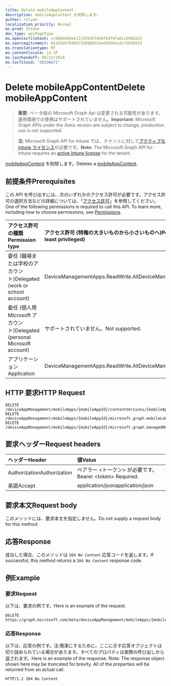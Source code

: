 ```yaml
---
title: Delete mobileAppContent
description: mobileAppContent を削除します。
author: rolyon
localization_priority: Normal
ms.prod: Intune
doc_type: apiPageType
ms.openlocfilehash: cc9b6deb5eb1313554574b97b479fa61c69862d3
ms.sourcegitcommit: b5425ebf648572569b032ded5b56e1dcf3830515
ms.translationtype: MT
ms.contentlocale: ja-JP
ms.lasthandoff: 08/13/2019
ms.locfileid: "36336671"
---
```

# <a name="delete-mobileappcontent"></a><span data-ttu-id="85fe8-103">Delete mobileAppContent</span><span class="sxs-lookup"><span data-stu-id="85fe8-103">Delete mobileAppContent</span></span>

> <span data-ttu-id="85fe8-104">**重要:** ベータ版の Microsoft Graph Api は変更される可能性があります。運用環境での使用はサポートされていません。</span><span class="sxs-lookup"><span data-stu-id="85fe8-104">**Important:** Microsoft Graph APIs under the /beta version are subject to change; production use is not supported.</span></span>

> <span data-ttu-id="85fe8-105">**注:** Microsoft Graph API for Intune では、テナントに対して[アクティブな intune ライセンス](https://go.microsoft.com/fwlink/?linkid=839381)が必要です。</span><span class="sxs-lookup"><span data-stu-id="85fe8-105">**Note:** The Microsoft Graph API for Intune requires an [active Intune license](https://go.microsoft.com/fwlink/?linkid=839381) for the tenant.</span></span>

<span data-ttu-id="85fe8-106">[mobileAppContent](../resources/intune-apps-mobileappcontent.md) を削除します。</span><span class="sxs-lookup"><span data-stu-id="85fe8-106">Deletes a [mobileAppContent](../resources/intune-apps-mobileappcontent.md).</span></span>

## <a name="prerequisites"></a><span data-ttu-id="85fe8-107">前提条件</span><span class="sxs-lookup"><span data-stu-id="85fe8-107">Prerequisites</span></span>
<span data-ttu-id="85fe8-p101">この API を呼び出すには、次のいずれかのアクセス許可が必要です。アクセス許可の選択方法などの詳細については、「[アクセス許可](/graph/permissions-reference)」を参照してください。</span><span class="sxs-lookup"><span data-stu-id="85fe8-p101">One of the following permissions is required to call this API. To learn more, including how to choose permissions, see [Permissions](/graph/permissions-reference).</span></span>

|<span data-ttu-id="85fe8-110">アクセス許可の種類</span><span class="sxs-lookup"><span data-stu-id="85fe8-110">Permission type</span></span>|<span data-ttu-id="85fe8-111">アクセス許可 (特権の大きいものから小さいものへ)</span><span class="sxs-lookup"><span data-stu-id="85fe8-111">Permissions (from most to least privileged)</span></span>|
|:---|:---|
|<span data-ttu-id="85fe8-112">委任 (職場または学校のアカウント)</span><span class="sxs-lookup"><span data-stu-id="85fe8-112">Delegated (work or school account)</span></span>|<span data-ttu-id="85fe8-113">DeviceManagementApps.ReadWrite.All</span><span class="sxs-lookup"><span data-stu-id="85fe8-113">DeviceManagementApps.ReadWrite.All</span></span>|
|<span data-ttu-id="85fe8-114">委任 (個人用 Microsoft アカウント)</span><span class="sxs-lookup"><span data-stu-id="85fe8-114">Delegated (personal Microsoft account)</span></span>|<span data-ttu-id="85fe8-115">サポートされていません。</span><span class="sxs-lookup"><span data-stu-id="85fe8-115">Not supported.</span></span>|
|<span data-ttu-id="85fe8-116">アプリケーション</span><span class="sxs-lookup"><span data-stu-id="85fe8-116">Application</span></span>|<span data-ttu-id="85fe8-117">DeviceManagementApps.ReadWrite.All</span><span class="sxs-lookup"><span data-stu-id="85fe8-117">DeviceManagementApps.ReadWrite.All</span></span>|

## <a name="http-request"></a><span data-ttu-id="85fe8-118">HTTP 要求</span><span class="sxs-lookup"><span data-stu-id="85fe8-118">HTTP Request</span></span>
<!-- {
  "blockType": "ignored"
}
-->
``` http
DELETE /deviceAppManagement/mobileApps/{mobileAppId}/contentVersions/{mobileAppContentId}
DELETE /deviceAppManagement/mobileApps/{mobileAppId}/microsoft.graph.mobileLobApp/contentVersions/{mobileAppContentId}
DELETE /deviceAppManagement/mobileApps/{mobileAppId}/microsoft.graph.managedMobileLobApp/contentVersions/{mobileAppContentId}
```

## <a name="request-headers"></a><span data-ttu-id="85fe8-119">要求ヘッダー</span><span class="sxs-lookup"><span data-stu-id="85fe8-119">Request headers</span></span>
|<span data-ttu-id="85fe8-120">ヘッダー</span><span class="sxs-lookup"><span data-stu-id="85fe8-120">Header</span></span>|<span data-ttu-id="85fe8-121">値</span><span class="sxs-lookup"><span data-stu-id="85fe8-121">Value</span></span>|
|:---|:---|
|<span data-ttu-id="85fe8-122">Authorization</span><span class="sxs-lookup"><span data-stu-id="85fe8-122">Authorization</span></span>|<span data-ttu-id="85fe8-123">ベアラー &lt;トークン&gt; が必要です。</span><span class="sxs-lookup"><span data-stu-id="85fe8-123">Bearer &lt;token&gt; Required.</span></span>|
|<span data-ttu-id="85fe8-124">承諾</span><span class="sxs-lookup"><span data-stu-id="85fe8-124">Accept</span></span>|<span data-ttu-id="85fe8-125">application/json</span><span class="sxs-lookup"><span data-stu-id="85fe8-125">application/json</span></span>|

## <a name="request-body"></a><span data-ttu-id="85fe8-126">要求本文</span><span class="sxs-lookup"><span data-stu-id="85fe8-126">Request body</span></span>
<span data-ttu-id="85fe8-127">このメソッドには、要求本文を指定しません。</span><span class="sxs-lookup"><span data-stu-id="85fe8-127">Do not supply a request body for this method.</span></span>

## <a name="response"></a><span data-ttu-id="85fe8-128">応答</span><span class="sxs-lookup"><span data-stu-id="85fe8-128">Response</span></span>
<span data-ttu-id="85fe8-129">成功した場合、このメソッドは `204 No Content` 応答コードを返します。</span><span class="sxs-lookup"><span data-stu-id="85fe8-129">If successful, this method returns a `204 No Content` response code.</span></span>

## <a name="example"></a><span data-ttu-id="85fe8-130">例</span><span class="sxs-lookup"><span data-stu-id="85fe8-130">Example</span></span>

### <a name="request"></a><span data-ttu-id="85fe8-131">要求</span><span class="sxs-lookup"><span data-stu-id="85fe8-131">Request</span></span>
<span data-ttu-id="85fe8-132">以下は、要求の例です。</span><span class="sxs-lookup"><span data-stu-id="85fe8-132">Here is an example of the request.</span></span>
``` http
DELETE https://graph.microsoft.com/beta/deviceAppManagement/mobileApps/{mobileAppId}/contentVersions/{mobileAppContentId}
```

### <a name="response"></a><span data-ttu-id="85fe8-133">応答</span><span class="sxs-lookup"><span data-stu-id="85fe8-133">Response</span></span>
<span data-ttu-id="85fe8-p102">以下は、応答の例です。注:簡潔にするために、ここに示す応答オブジェクトは切り詰められている場合があります。すべてのプロパティは実際の呼び出しから返されます。</span><span class="sxs-lookup"><span data-stu-id="85fe8-p102">Here is an example of the response. Note: The response object shown here may be truncated for brevity. All of the properties will be returned from an actual call.</span></span>
``` http
HTTP/1.1 204 No Content
```






